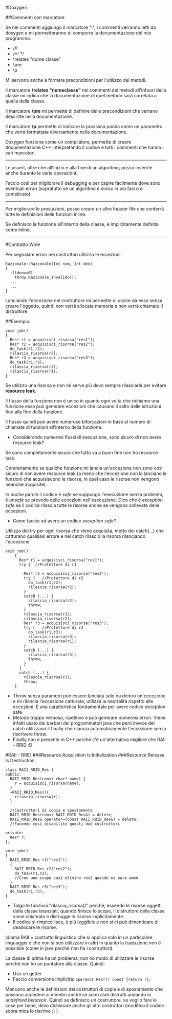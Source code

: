 #Doxygen

##Commenti con marcatore

Se nei commenti aggiungo il marcatore "!", i commenti verranno letti da doxygen e mi permetteranno di comporre la documentazione del mio programma.

* //!
* /*!  */
* \relates "nome classe"
* \pre
* \p

Mi servono anche a formare precondizioni per l'utilizzo dei metodi.

Il marcatore **\relates "nomeclasse"** nei commenti dei metodi all'infuori della classe mi indica che la documentazione di quel metodo sarà correlata a quella della classe.

Il marcatore **\pre** mi permette di definire delle precondizioni che verrano descritte nella documentazione.

Il marcatore **\p** permette di indicare la prossima parola come un parametro che verrà formattata diversamente nella documentazione.

Doxygen funziona come un compilatore, permette di creare documentazione C++ interpretando il codice e tutti i commenti che hanno i vari marcatori.

---

Le assert, oltre che all'inizio e alla fine di un algoritmo, posso inserirle anche durante le varie operazioni. 

Faccio così per migliorare il debugging e per capire facilmente dove sono eventuali errori (sopratutto se un algoritmo è diviso in più fasi o è complicato).

---

Per migliorare le prestazioni, posso creare un altro header file che conterrà tutte le definizioni delle funzioni inline.

Se definisco la funzione all'interno della classe, è implicitamente definita come inline.

---

#Contratto Wide

Per segnalare errori nei costruttori utilizzo le eccezioni

    Razionale::Razionale(Int num, Int den)
    {
      if(den==0)
        throw Razionale_Invalido();
      ...
      ...
    }

Lanciando l'eccezione nel costruttore mi permette di uscire da esso senza creare l'oggetto, quindi non verrà allocata memoria e non verrà chiamato il distruttore.

##Esempio:

    void job()
    {
      Res* r1 = acquisisci_risorsa("res1");
      Res* r2 = acquisisci_risorsa("res2");
      do_task(r1,r2);
      rilascia_risorsa(r2);
      Res* r3 = acquisisci_risorsa("res3");
      do_task(r1,r3);
      rilascia_risorsa(r3);
      rilascia_risorsa(r1);
    }

Se utilizzo una risorsa e non mi serve più devo sempre rilasciarla per evitare **resource leak**.

Il flusso della funzione non è unico in quanto ogni volta che richiamo una funzione essa può generare eccezioni che causano il salto delle istruzioni fino alla fine della funzione. 

Il flusso quindi può avere numerose biforcazioni in base al numero di chiamate di funzioni all'interno della funzione.

* Considerando numerosi flussi di esecuzione, sono sicuro di non avere resource leak?

Se sono completamente sicuro che tutto va a buon fine non ho resource leak.

Contrariamente se qualche funzione mi lancia un'eccezione non sono così sicuro di non avere resource leak (a meno che l'eccezione non la lanciano le funzioni che acquisiscono le risorse, in quel caso le risorse non vengono neanche acquisite).

In poche parole il codice è *safe* se suppongo l'esecuzione senza problemi, è *unsafe* se prevedo delle eccezioni nell'esecuzione. Dico che è *exception safe* se il codice rilascia tutte le risorse anche se vengono sollevate delle eccezioni.

* Come faccio ad avere un codice *exception safe*?

Utilizzo dei try per ogni risorsa che viene acquisita, metto dei catch(...) che catturano qualsiasi errore e nel catch rilascio la risorsa rilanciando l'eccezione

    void job()
        {
          Res* r1 = acquisisci_risorsa("res1");
		  try {  //Protettore di r1
            
			Res* r2 = acquisisci_risorsa("res2");
			try {   //Protettore di r2
    	      do_task(r1,r2);
    	      rilascia_risorsa(r2);
      	    }
			catch (...) {
			  rilascia_risorsa(r2);
			  throw;
			} 
			rilascia_risorsa(r1);
            rilascia_risorsa(r2);
            Res* r3 = acquisisci_risorsa("res3");
			try {   //Protettore di r3
              do_task(r1,r3);
              rilascia_risorsa(r3);
              rilascia_risorsa(r1);
			}
			catch (...) {
			  rilascia_risorsa(r3);
			  throw;
		    }
		  }
		  catch (...) {
		    rilascia_risorsa(r1);
			throw;
        }
		
		
* Throw senza parametri può essere lanciata solo da dentro un'eccezione e mi rilancia l'eccezione catturata, utilizza la neutralità rispetto alle eccezioni. È una caratteristica fondamentale per avere codice exception safe
* Metodo troppo verboso, ripetitivo e può generare numerosi errori. Viene infatti usato dai barbari dei programmatori java che però invece del catch utilizzano il finally che rilancia automaticamente l'eccezione senza riscrivere throw.
* Finally non è presente in C++ perchè c'è un'alternativa migliore che RAII - RRID :D

#RAII - RRID
###Resource Acquisition Is Initialization
###Resource Release Is Destruction

    class RAII_RRID_Res {
	public:
	  RAII_RRID_Res(const char* name) {
	    r = acquisisci_risorsa(name);
	  }
	  ~RAII_RRID_Res(){
	    rilascia_risorsa(r);
	  }
	  
	  //Costruttori di copia e spostamento
	  RAII_RRID_Res(const RAII_RRID_Res&) = delete;
	  RAII_RRID_Res& operator=(const RAII_RRID_Res&) = delete;
	  //Facendo così disabilito questi due costruttori
	  
	private:
	  Res* r;
	};  
	
	void job()
    {
	  RAII_RRID_Res r1("res1");
	  {
	    RAII_RRID_Res r2("res2");
        do_task(r1,r2);
		//Creo uno scope così elimino res2 quando mi pare ammé
	  }
	  RAII_RRID_Res r3("res3");
      do_task(r1,r3);
	}

* Tolgo le funzioni "rilascia_risorsa()" perchè, essendo le risorse oggetti della classe istanziati, quando finisce lo scope, il distruttore della classe viene chiamato e distrugge le risorse implicitamente.
* Il codice si rimpiccilisce, è più leggibile e non si ci può dimenticare di deallocare le risorse.

Idioma RAII = costrutto linguistico che si applica solo in un particolare linguaggio e che non si può utilizzare in altri in quanto la traduzione non è possibile (come in java perchè non ha i costruttori).

La classe di prima ha un problema, non ho modo di utilizzare le risorse perchè non ho un puntatore alla classe. Quindi:

* Uso un getter
* Faccio conversione implicita: ``operator Res*() const {return r};``

Mancano anche le definizioni dei costruttori di copia e di spostamento che possono accedere ai membri anche se sono stati distrutti andando in *undefined behavoir*. Quindi se definisco un costruttore, se voglio fare le cose per bene, devo dichiarare anche gli altri costruttori (modifico il codice sopra mica lo riscrivo ;) )


